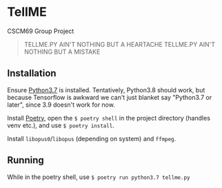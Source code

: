 # TellME
CSCM69 Group Project

> TELLME.PY
> AIN'T NOTHING BUT A HEARTACHE
> TELLME.PY
> AIN'T NOTHING BUT A MISTAKE

## Installation

Ensure [Python3.7](https://python.org/) is installed. Tentatively, Python3.8 should work, but because Tensorflow is awkward we can't just blanket say "Python3.7 or later", since 3.9 doesn't work for now.

Install [Poetry](https://python-poetry.org/), open the `$ poetry shell` in the project directory (handles venv etc.), and use `$ poetry install`.

Install `libopus0`/`libopus` (depending on system) and `ffmpeg`.

## Running

While in the poetry shell, use `$ poetry run python3.7 tellme.py`
